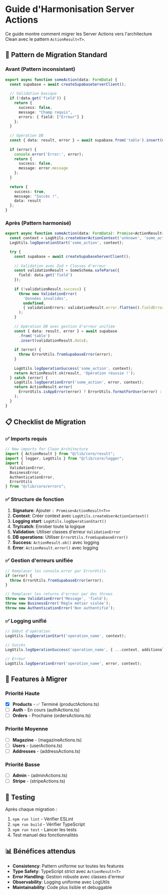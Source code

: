 # Guide d'Harmonisation Server Actions

Ce guide montre comment migrer les Server Actions vers l'architecture Clean avec le pattern `ActionResult<T>`.

## 🔄 Pattern de Migration Standard

### Avant (Pattern inconsistant)
```typescript
export async function someAction(data: FormData) {
  const supabase = await createSupabaseServerClient();
  
  // Validation basique
  if (!data.get('field')) {
    return {
      success: false,
      message: "Champ requis",
      errors: { field: ["Erreur"] }
    };
  }
  
  // Opération DB
  const { data: result, error } = await supabase.from('table').insert(data);
  
  if (error) {
    console.error('Error:', error);
    return {
      success: false,
      message: error.message
    };
  }
  
  return {
    success: true,
    message: "Succès !",
    data: result
  };
}
```

### Après (Pattern harmonisé)
```typescript
export async function someAction(data: FormData): Promise<ActionResult<SomeType>> {
  const context = LogUtils.createUserActionContext('unknown', 'some_action', 'domain');
  LogUtils.logOperationStart('some_action', context);

  try {
    const supabase = await createSupabaseServerClient();
    
    // Validation avec Zod + Classes d'erreur
    const validationResult = SomeSchema.safeParse({
      field: data.get('field')
    });
    
    if (!validationResult.success) {
      throw new ValidationError(
        'Données invalides',
        undefined,
        { validationErrors: validationResult.error.flatten().fieldErrors }
      );
    }
    
    // Opération DB avec gestion d'erreur unifiée
    const { data: result, error } = await supabase
      .from('table')
      .insert(validationResult.data);
    
    if (error) {
      throw ErrorUtils.fromSupabaseError(error);
    }
    
    LogUtils.logOperationSuccess('some_action', context);
    return ActionResult.ok(result, 'Opération réussie !');
  } catch (error) {
    LogUtils.logOperationError('some_action', error, context);
    return ActionResult.error(
      ErrorUtils.isAppError(error) ? ErrorUtils.formatForUser(error) : 'Une erreur inattendue est survenue'
    );
  }
}
```

## 📋 Checklist de Migration

### ✅ Imports requis
```typescript
// New imports for Clean Architecture
import { ActionResult } from "@/lib/core/result";
import { logger, LogUtils } from "@/lib/core/logger";
import { 
  ValidationError, 
  BusinessError,
  AuthenticationError,
  ErrorUtils 
} from "@/lib/core/errors";
```

### ✅ Structure de fonction
1. **Signature**: Ajouter `: Promise<ActionResult<T>>`
2. **Context**: Créer context avec `LogUtils.createUserActionContext()`
3. **Logging start**: `LogUtils.logOperationStart()`
4. **Try/catch**: Enrober toute la logique
5. **Validation**: Utiliser classes d'erreur `ValidationError`
6. **DB operations**: Utiliser `ErrorUtils.fromSupabaseError()`
7. **Success**: `ActionResult.ok()` avec logging
8. **Error**: `ActionResult.error()` avec logging

### ✅ Gestion d'erreurs unifiée
```typescript
// Remplacer les console.error par ErrorUtils
if (error) {
  throw ErrorUtils.fromSupabaseError(error);
}

// Remplacer les returns d'erreur par des throws
throw new ValidationError('Message', 'field');
throw new BusinessError('Règle métier violée');
throw new AuthenticationError('Non authentifié');
```

### ✅ Logging unifié
```typescript
// Début d'opération
LogUtils.logOperationStart('operation_name', context);

// Succès
LogUtils.logOperationSuccess('operation_name', { ...context, additionalData });

// Erreur
LogUtils.logOperationError('operation_name', error, context);
```

## 🎯 Features à Migrer

### Priorité Haute
- [x] **Products** - ✅ Terminé (productActions.ts)
- [ ] **Auth** - En cours (authActions.ts)
- [ ] **Orders** - Prochaine (ordersActions.ts)

### Priorité Moyenne  
- [ ] **Magazine** - (magazineActions.ts)
- [ ] **Users** - (userActions.ts)
- [ ] **Addresses** - (addressActions.ts)

### Priorité Basse
- [ ] **Admin** - (adminActions.ts)
- [ ] **Stripe** - (stripeActions.ts)

## 🧪 Testing

Après chaque migration :
1. `npm run lint` - Vérifier ESLint
2. `npm run build` - Vérifier TypeScript
3. `npm run test` - Lancer les tests
4. Test manuel des fonctionnalités

## 📊 Bénéfices attendus

- **Consistency**: Pattern uniforme sur toutes les features
- **Type Safety**: TypeScript strict avec `ActionResult<T>`
- **Error Handling**: Gestion robuste avec classes d'erreur
- **Observability**: Logging uniforme avec LogUtils
- **Maintainability**: Code plus lisible et debuggable